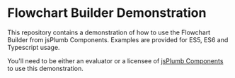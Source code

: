 # Flowchart Builder Demonstration

This repository contains a demonstration of how to use the Flowchart Builder from jsPlumb Components. Examples are provided for ES5, ES6 and Typescript usage.

You'll need to be either an evaluator or a licensee of [jsPlumb Components](https://components.jsplumbtoolkit.com/) to use this demonstration.
